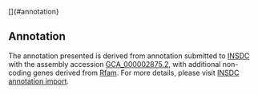 []{#annotation}

Annotation
----------

The annotation presented is derived from annotation submitted to
[INSDC](http://www.insdc.org) with the assembly accession
[GCA\_000002875.2](http://www.ebi.ac.uk/ena/data/view/GCA_000002875.2),
with additional non-coding genes derived from
[Rfam](http://rfam.xfam.org/). For more details, please visit [INSDC
annotation
import](http://ensemblgenomes.org/info/data/insdc_annotation).
